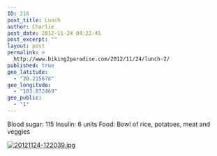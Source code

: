 ```yaml
---
ID: 216
post_title: Lunch
author: Charlie
post_date: 2012-11-24 04:22:45
post_excerpt: ""
layout: post
permalink: >
  http://www.biking2paradise.com/2012/11/24/lunch-2/
published: true
geo_latitude:
  - "30.215678"
geo_longitude:
  - "103.872469"
geo_public:
  - "1"
---
```

Blood sugar: 115 Insulin: 6 units Food: Bowl of rice, potatoes, meat and veggies   
  
[<img src="http://localhost/biking2paradise.com/wp-content/uploads/2012/11/20121124-122039.jpg" alt="20121124-122039.jpg" class="alignnone size-full" />][1]

 [1]: http://localhost/biking2paradise.com/wp-content/uploads/2012/11/20121124-122039.jpg
